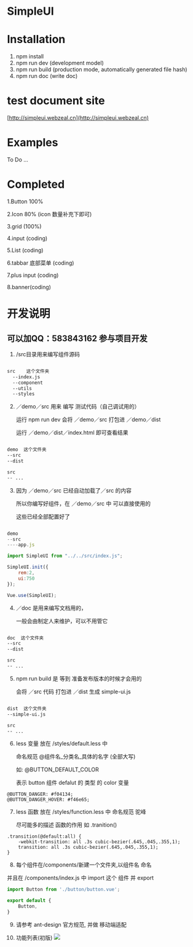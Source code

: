 # SimpleUI

# Installation
1. npm install
2. npm run dev (development model)
3. npm run build (production mode, automatically generated file hash)
4. npm run doc (write doc)


# test document site

[http://simpleui.webzeal.cn](http://simpleui.webzeal.cn)

# Examples

To Do ...

# Completed

1.Button 100%

2.Icon   80% (icon 数量补充下即可)

3.grid (100%)

4.input (coding)

5.List (coding)

6.tabbar 底部菜单 (coding)

7.plus input (coding)

8.banner(coding)


# 开发说明

## 可以加QQ：583843162 参与项目开发

1. /src目录用来编写组件源码

```html

src    这个文件夹
  --index.js
  --component
  --utils
  --styles

```

2. ／demo／src  用来 编写 测试代码（自己调试用的） 

    运行 npm run dev  会将 ／demo／src  打包进 ／demo／dist  

    运行 ／demo／dist／index.html 即可查看结果

```html

demo  这个文件夹
--src
--dist

src
-- ...

```

3. 因为 ／demo／src 已经自动加载了／src 的内容
    
   所以你编写好组件，在 ／demo／src 中 可以直接使用的  
   
   这些已经全部配置好了

```js

demo
--src
----app.js

import SimpleUI from "../../src/index.js";

SimpleUI.init({
    rem:2,
    ui:750
});

Vue.use(SimpleUI);

```


4. ／doc 是用来编写文档用的， 

    一般会由制定人来维护，可以不用管它

```html

doc  这个文件夹
--src
--dist

src
-- ...

```


5. npm run build 是 等到 准备发布版本的时候才会用的  

    会将 ／src 代码 打包进 ／dist  生成 simple-ui.js

```html

dist  这个文件夹
--simple-ui.js

src
-- ...

```

6. less 变量 放在 /styles/default.less 中  
    
    命名规范 @组件名_分类名_具体的名字  (全部大写) 
    
    如: @BUTTON_DEFAULT_COLOR 
    
    表示 button 组件  defalut 的 类型 的 color 变量

```less
@BUTTON_DANGER: #f04134;
@BUTTON_DANGER_HOVER: #f46e65;
```

7. less 函数 放在 /styles/function.less 中 命名规范 驼峰

    尽可能多的描述 函数的作用 如 .tranition()

```less
.transition(@default:all) {
    -webkit-transition: all .3s cubic-bezier(.645,.045,.355,1);
    transition: all .3s cubic-bezier(.645,.045,.355,1);
}
```

8. 每个组件在/components/新建一个文件夹,以组件名 命名 

  并且在 /components/index.js 中 import 这个 组件 并 export

```javascript
import Button from './button/button.vue';

export default {
    Button,
}
```
9. 请参考 ant-design 官方规范, 并做 移动端适配


10. 功能列表(初版)
![](http://i2.muimg.com/567571/a9a7b8dc67cb17cd.png)